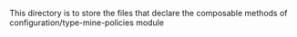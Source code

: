 This directory is to store the files that declare the composable methods of configuration/type-mine-policies module